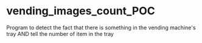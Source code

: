 # vending_images_count_POC
Program to detect the fact that there is something in the vending machine's tray AND tell the number of item in the tray
